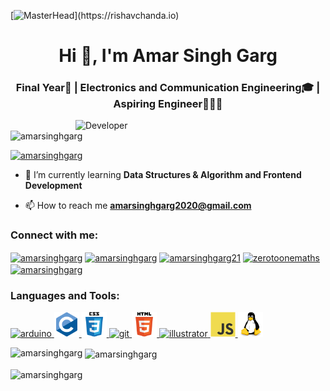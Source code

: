[![MasterHead](https://1.bp.blogspot.com/-7A4WynwLsM...)](https://rishavchanda.io)
<h1 align="center">Hi 👋, I'm Amar Singh Garg</h1>
<h3 align="center">Final Year🌟 | Electronics and Communication Engineering🎓 | Aspiring Engineer🧑🏻‍💻</h3>

<img align="right" alt="Developer" width="400" src="https://camo.githubusercontent.com/89233231dc8ba3dc5af6b979e9e3985ee8b9b70622d2ce686fc46c4a6706ea20/68747470733a2f2f6d69726f2e6d656469756d2e636f6d2f6d61782f313237322f312a5a53566d57476363317765454e6230536861775778772e676966">

<p align="left"> <img src="https://komarev.com/ghpvc/?username=amarsinghgarg&label=Profile%20views&color=0e75b6&style=flat" alt="amarsinghgarg" /> </p>

<p align="left"> <a href="https://twitter.com/amarsinghgarg" target="blank"><img src="https://img.shields.io/twitter/follow/amarsinghgarg?logo=twitter&style=for-the-badge" alt="amarsinghgarg" /></a> </p>

- 🌱 I’m currently learning **Data Structures & Algorithm and Frontend Development**

- 📫 How to reach me **amarsinghgarg2020@gmail.com**

<h3 align="left">Connect with me:</h3>
<p align="left">
<a href="https://twitter.com/amarsinghgarg" target="blank"><img align="center" src="https://raw.githubusercontent.com/rahuldkjain/github-profile-readme-generator/master/src/images/icons/Social/twitter.svg" alt="amarsinghgarg" height="30" width="40" /></a>
<a href="https://linkedin.com/in/amarsinghgarg" target="blank"><img align="center" src="https://raw.githubusercontent.com/rahuldkjain/github-profile-readme-generator/master/src/images/icons/Social/linked-in-alt.svg" alt="amarsinghgarg" height="30" width="40" /></a>
<a href="https://instagram.com/amarsinghgarg21" target="blank"><img align="center" src="https://raw.githubusercontent.com/rahuldkjain/github-profile-readme-generator/master/src/images/icons/Social/instagram.svg" alt="amarsinghgarg21" height="30" width="40" /></a>
<a href="https://www.youtube.com/c/zerotoonemaths" target="blank"><img align="center" src="https://raw.githubusercontent.com/rahuldkjain/github-profile-readme-generator/master/src/images/icons/Social/youtube.svg" alt="zerotoonemaths" height="30" width="40" /></a>
<a href="https://www.leetcode.com/amarsinghgarg" target="blank"><img align="center" src="https://raw.githubusercontent.com/rahuldkjain/github-profile-readme-generator/master/src/images/icons/Social/leet-code.svg" alt="amarsinghgarg" height="30" width="40" /></a>
</p>

<h3 align="left">Languages and Tools:</h3>
<p align="left"> <a href="https://www.arduino.cc/" target="_blank" rel="noreferrer"> <img src="https://cdn.worldvectorlogo.com/logos/arduino-1.svg" alt="arduino" width="40" height="40"/> </a> <a href="https://www.cprogramming.com/" target="_blank" rel="noreferrer"> <img src="https://raw.githubusercontent.com/devicons/devicon/master/icons/c/c-original.svg" alt="c" width="40" height="40"/> </a> <a href="https://www.w3schools.com/css/" target="_blank" rel="noreferrer"> <img src="https://raw.githubusercontent.com/devicons/devicon/master/icons/css3/css3-original-wordmark.svg" alt="css3" width="40" height="40"/> </a> <a href="https://git-scm.com/" target="_blank" rel="noreferrer"> <img src="https://www.vectorlogo.zone/logos/git-scm/git-scm-icon.svg" alt="git" width="40" height="40"/> </a> <a href="https://www.w3.org/html/" target="_blank" rel="noreferrer"> <img src="https://raw.githubusercontent.com/devicons/devicon/master/icons/html5/html5-original-wordmark.svg" alt="html5" width="40" height="40"/> </a> <a href="https://www.adobe.com/in/products/illustrator.html" target="_blank" rel="noreferrer"> <img src="https://www.vectorlogo.zone/logos/adobe_illustrator/adobe_illustrator-icon.svg" alt="illustrator" width="40" height="40"/> </a> <a href="https://developer.mozilla.org/en-US/docs/Web/JavaScript" target="_blank" rel="noreferrer"> <img src="https://raw.githubusercontent.com/devicons/devicon/master/icons/javascript/javascript-original.svg" alt="javascript" width="40" height="40"/> </a> <a href="https://www.linux.org/" target="_blank" rel="noreferrer"> <img src="https://raw.githubusercontent.com/devicons/devicon/master/icons/linux/linux-original.svg" alt="linux" width="40" height="40"/> </a> </p>

<p><img align="left" src="https://github-readme-stats.vercel.app/api/top-langs?username=amarsinghgarg&show_icons=true&locale=en&layout=compact" alt="amarsinghgarg" /></p>

<p>&nbsp;<img align="center" src="https://github-readme-stats.vercel.app/api?username=amarsinghgarg&show_icons=true&locale=en" alt="amarsinghgarg" /></p>

<p><img align="center" src="https://github-readme-streak-stats.herokuapp.com/?user=amarsinghgarg&" alt="amarsinghgarg" /></p>
